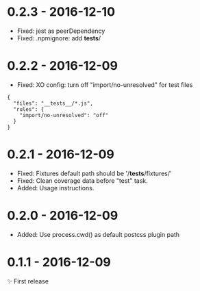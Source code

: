 # 0.2.3 - 2016-12-10

- Fixed: jest as peerDependency
- Fixed: .npmignore: add __tests__/

# 0.2.2 - 2016-12-09

- Fixed: XO config: turn off "import/no-unresolved" for test files

```
{
  "files": "__tests__/*.js",
  "rules": {
    "import/no-unresolved": "off"
  }
}
```

# 0.2.1 - 2016-12-09

- Fixed: Fixtures default path should be '/__tests__/fixtures/'
- Fixed: Clean coverage data before "test" task.
- Added: Usage instructions.

# 0.2.0 - 2016-12-09

- Added: Use process.cwd() as default postcss plugin path

# 0.1.1 - 2016-12-09

✨ First release
